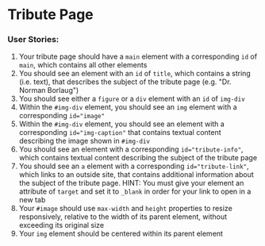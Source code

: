 # Tribute Page
### User Stories:

1. Your tribute page should have a `main` element with a corresponding `id` of `main`, which contains all other elements
2. You should see an element with an `id` of `title`, which contains a string (i.e. text), that describes the subject of the tribute page (e.g. "Dr. Norman Borlaug")
3. You should see either a `figure` or a `div` element with an `id` of `img-div`
4. Within the `#img-div` element, you should see an `img` element with a corresponding `id="image"`
5. Within the `#img-div` element, you should see an element with a corresponding `id="img-caption"` that contains textual content describing the image shown in `#img-div`
6. You should see an element with a corresponding `id="tribute-info"`, which contains textual content describing the subject of the tribute page
7. You should see an `a` element with a corresponding `id="tribute-link"`, which links to an outside site, that contains additional information about the subject of the tribute page. HINT: You must give your element an attribute of `target` and set it to `_blank` in order for your link to open in a new tab
8. Your `#image` should use `max-width` and `height` properties to resize responsively, relative to the width of its parent element, without exceeding its original size
9. Your `img` element should be centered within its parent element